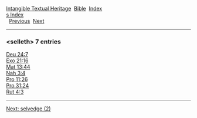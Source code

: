 [Intangible Textual Heritage](../../index)  [Bible](../index) 
[Index](index)   
[s Index](_s_)  
  [Previous](c09981)  [Next](c09983) 

------------------------------------------------------------------------

### &lt;selleth&gt; 7 entries

[Deu 24:7](../kjv/deu024.htm#007)  
[Exo 21:16](../kjv/exo021.htm#016)  
[Mat 13:44](../kjv/mat013.htm#044)  
[Nah 3:4](../kjv/nah003.htm#004)  
[Pro 11:26](../kjv/pro011.htm#026)  
[Pro 31:24](../kjv/pro031.htm#024)  
[Rut 4:3](../kjv/rut004.htm#003)  

------------------------------------------------------------------------

[Next: selvedge (2)](c09983)
